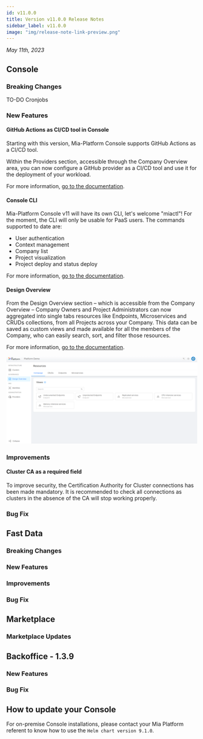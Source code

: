 ```yaml
---
id: v11.0.0
title: Version v11.0.0 Release Notes
sidebar_label: v11.0.0
image: "img/release-note-link-preview.png"
---
```


_May 11th, 2023_


## Console

### Breaking Changes

TO-DO Cronjobs

### New Features

#### GitHub Actions as CI/CD tool in Console

Starting with this version, Mia-Platform Console supports GitHub Actions as a CI/CD tool.

Within the Providers section, accessible through the Company Overview area, you can now configure a GitHub provider as a CI/CD tool and use it for the deployment of your workload.

For more information, [go to the documentation](/development_suite/deploy/deploy.md).

#### Console CLI

Mia-Platform Console v11 will have its own CLI, let's welcome "miactl"! For the moment, the CLI will only be usable for PaaS users.
The commands supported to date are:

* User authentication
* Context management
* Company list
* Project visualization
* Project deploy and status deploy

For more information, [go to the documentation](/cli/miactl/10_overview.md).

#### Design Overview

From the Design Overview section – which is accessible from the Company Overview – Company Owners and Project Administrators can now aggregated into single tabs resources like Endpoints, Microservices and CRUDs collections, from all Projects across your Company. This data can be saved as custom views and made available for all the members of the Company, who can easily search, sort, and filter those resources.

For more information, [go to the documentation](/development_suite/governance/design-overview.md).

![Design Overview](./img/overview/control-panel.png)

### Improvements

#### Cluster CA as a required field

To improve security, the Certification Authority for Cluster connections has been made mandatory.
It is recommended to check all connections as clusters in the absence of the CA will stop working properly. 

### Bug Fix

## Fast Data

### Breaking Changes

### New Features

### Improvements

### Bug Fix


## Marketplace

### Marketplace Updates


## Backoffice - 1.3.9

### New Features

### Bug Fix


## How to update your Console

For on-premise Console installations, please contact your Mia Platform referent to know how to use the `Helm chart version 9.1.0`.
